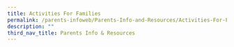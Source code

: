 ```yaml
---
title: Activities For Families
permalink: /parents-infoweb/Parents-Info-and-Resources/Activities-For-Families
description: ""
third_nav_title: Parents Info & Resources
---
```

